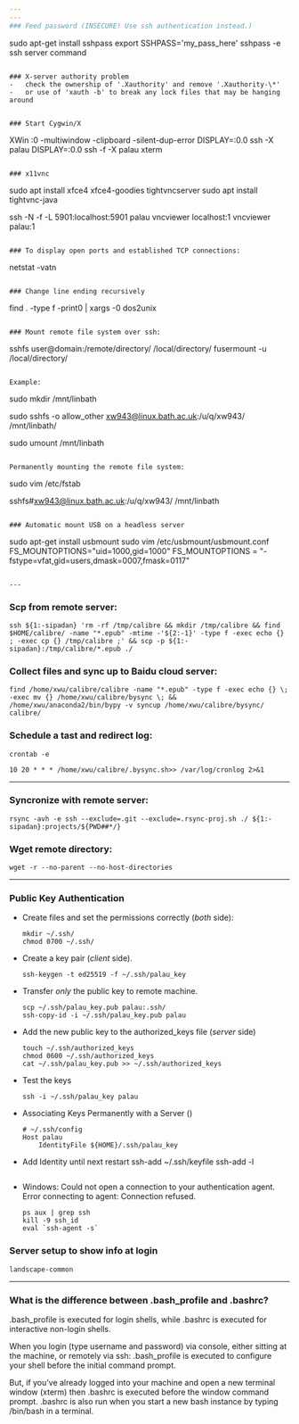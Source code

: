 ```yaml
---
---
### Feed password (INSECURE! Use ssh authentication instead.)
```
sudo apt-get install sshpass
export SSHPASS='my_pass_here'
sshpass -e ssh server command
```

### X-server authority problem
-   check the ownership of '.Xauthority' and remove '.Xauthority-\*'
-   or use of 'xauth -b' to break any lock files that may be hanging around


### Start Cygwin/X
```
XWin :0 -multiwindow -clipboard -silent-dup-error
DISPLAY=:0.0 ssh -X palau
DISPLAY=:0.0 ssh -f -X palau xterm
```

### x11vnc
```
sudo apt install xfce4 xfce4-goodies tightvncserver
sudo apt install tightvnc-java

ssh -N -f -L 5901:localhost:5901 palau
vncviewer localhost:1
vncviewer palau:1
```

### To display open ports and established TCP connections:
```
netstat -vatn
```

### Change line ending recursively
```
find . -type f -print0 | xargs -0 dos2unix
```

### Mount remote file system over ssh:
```
sshfs user@domain:/remote/directory/ /local/directory/
fusermount -u /local/directory/
```

Example:

```
sudo mkdir /mnt/linbath

sudo sshfs -o allow_other xw943@linux.bath.ac.uk:/u/q/xw943/ /mnt/linbath/

sudo umount /mnt/linbath
```

Permanently mounting the remote file system:

```
sudo vim /etc/fstab

sshfs#xw943@linux.bath.ac.uk:/u/q/xw943/ /mnt/linbath
```

### Automatic mount USB on a headless server
```
sudo apt-get install usbmount
sudo vim /etc/usbmount/usbmount.conf
FS_MOUNTOPTIONS="uid=1000,gid=1000"
FS_MOUNTOPTIONS = "-fstype=vfat,gid=users,dmask=0007,fmask=0117"
```

---
```


### Scp from remote server:

```
ssh ${1:-sipadan} 'rm -rf /tmp/calibre && mkdir /tmp/calibre && find $HOME/calibre/ -name "*.epub" -mtime -'${2:-1}' -type f -exec echo {} ; -exec cp {} /tmp/calibre ;' && scp -p ${1:-sipadan}:/tmp/calibre/*.epub ./
```

### Collect files and sync up to Baidu cloud server:

```
find /home/xwu/calibre/calibre -name "*.epub" -type f -exec echo {} \; -exec mv {} /home/xwu/calibre/bysync \; && /home/xwu/anaconda2/bin/bypy -v syncup /home/xwu/calibre/bysync/ calibre/
```

### Schedule a tast and redirect log:

```
crontab -e

10 20 * * * /home/xwu/calibre/.bysync.sh>> /var/log/cronlog 2>&1
```

---

### Syncronize with remote server:

```
rsync -avh -e ssh --exclude=.git --exclude=.rsync-proj.sh ./ ${1:-sipadan}:projects/${PWD##*/}
```

### Wget remote directory:

```
wget -r --no-parent --no-host-directories
```

---

### Public Key Authentication
-   Create files and set the permissions correctly (*both* side):
    ```
    mkdir ~/.ssh/
    chmod 0700 ~/.ssh/
    ```

-   Create a key pair (*client* side).
    ```
    ssh-keygen -t ed25519 -f ~/.ssh/palau_key
    ```

-   Transfer *only* the public key to remote machine.
    ```
    scp ~/.ssh/palau_key.pub palau:.ssh/
    ssh-copy-id -i ~/.ssh/palau_key.pub palau
    ```

-   Add the new public key to the authorized_keys file (*server* side)
    ```
    touch ~/.ssh/authorized_keys
    chmod 0600 ~/.ssh/authorized_keys
    cat ~/.ssh/palau_key.pub >> ~/.ssh/authorized_keys
    ```

-   Test the keys
    ```
    ssh -i ~/.ssh/palau_key palau
    ```

-   Associating Keys Permanently with a Server ()
    ```
    # ~/.ssh/config
    Host palau
    	IdentityFile ${HOME}/.ssh/palau_key

-   Add Identity until next restart
    ssh-add ~/.ssh/keyfile
    ssh-add -l
    ```

-   Windows: Could not open a connection to your authentication agent.
    Error connecting to agent: Connection refused.
    ```
    ps aux | grep ssh
    kill -9 ssh_id
    eval `ssh-agent -s`
    ```

### Server setup to show info at login
```
landscape-common
```

---

### What is the difference between .bash_profile and .bashrc?
.bash_profile is executed for login shells, while .bashrc is executed for interactive non-login shells.

When you login (type username and password) via console, either sitting at the machine, or remotely via ssh: .bash_profile is executed to configure your shell before the initial command prompt.

But, if you’ve already logged into your machine and open a new terminal window (xterm) then .bashrc is executed before the window command prompt. .bashrc is also run when you start a new bash instance by typing /bin/bash in a terminal.
